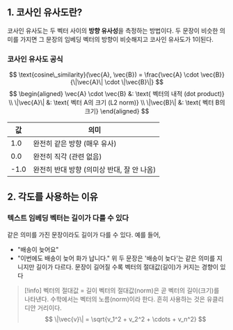 ## 1. 코사인 유사도란?
코사인 유사도는 두 벡터 사이의 **방향 유사성**을 측정하는 방법이다. 두 문장이 비슷한 의미를 가지면 그 문장의 임베딩 벡터의 방향이 비슷해지고 코사인 유사도가 1이된다.

### 코사인 유사도 공식
$$
\text{cosine\_similarity}(\vec{A}, \vec{B}) = \frac{\vec{A} \cdot \vec{B}}{\|\vec{A}\| \cdot \|\vec{B}\|}
$$
$$
\begin{aligned}
\vec{A} \cdot \vec{B} &: \text{ 벡터의 내적 (dot product)} \\
\|\vec{A}\| &: \text{ 벡터 A의 크기 (L2 norm)} \\
\|\vec{B}\| &: \text{ 벡터 B의 크기}
\end{aligned}
$$

| 값    | 의미                         |
| ---- | -------------------------- |
| 1.0  | 완전히 같은 방향 (매우 유사)          |
| 0.0  | 완전히 직각 (관련 없음)             |
| -1.0 | 완전히 반대 방향 (의미상 반대, 잘 안 나옴) |
## 2. 각도를 사용하는 이유
### 텍스트 임베딩 벡터는 길이가 다를 수 있다
같은 의미를 가진 문장이라도 길이가 다를 수 있다. 예를 들어,
- "배송이 늦어요"
- "이번에도 배송이 늦어 화가 납니다."
위 두 문장은 '배송이 늦다'는 같은 의미를 지니지만 길이가 다르다. 문장이 길어질 수록 벡터의 절대값(길이)가 커지는 경향이 있다

> [!info] 벡터의 절대값 = 길이
> 벡터의 절대값(norm)은 곧 벡터의 길이(크기)를 나타낸다. 수학에서는 벡터의 노름(norm)이라 한다. 흔히 사용하는 것은 유클리디안 거리이다.
> $$
> \|\vec{v}\| = \sqrt{v_1^2 + v_2^2 + \cdots + v_n^2}
> $$

